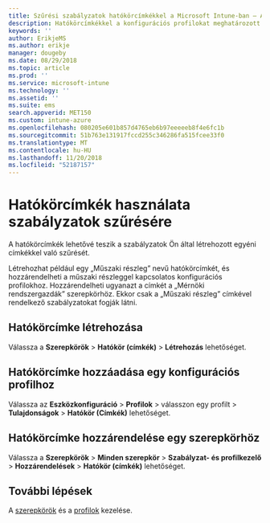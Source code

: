 ```yaml
---
title: Szűrési szabályzatok hatókörcímkékkel a Microsoft Intune-ban – Azure | Microsoft Docs
description: Hatókörcímkékkel a konfigurációs profilokat meghatározott szerepkörök szerint szűrheti.
keywords: ''
author: ErikjeMS
ms.author: erikje
manager: dougeby
ms.date: 08/29/2018
ms.topic: article
ms.prod: ''
ms.service: microsoft-intune
ms.technology: ''
ms.assetid: ''
ms.suite: ems
search.appverid: MET150
ms.custom: intune-azure
ms.openlocfilehash: 080205e601b857d4765eb6b97eeeeeb8f4e6fc1b
ms.sourcegitcommit: 51b763e131917fccd255c346286fa515fcee33f0
ms.translationtype: MT
ms.contentlocale: hu-HU
ms.lasthandoff: 11/20/2018
ms.locfileid: "52187157"
---
```

# <a name="use-scope-tags-to-filter-policies"></a>Hatókörcímkék használata szabályzatok szűrésére

A hatókörcímkék lehetővé teszik a szabályzatok Ön által létrehozott egyéni címkékkel való szűrését.

Létrehozhat például egy „Műszaki részleg” nevű hatókörcímkét, és hozzárendelheti a műszaki részleggel kapcsolatos konfigurációs profilokhoz. Hozzárendelheti ugyanazt a címkét a „Mérnöki rendszergazdák” szerepkörhöz. Ekkor csak a „Műszaki részleg” címkével rendelkező szabályzatokat fogják látni.

## <a name="to-create-a-scope-tag"></a>Hatókörcímke létrehozása

Válassza a **Szerepkörök** > **Hatókör (címkék)** > **Létrehozás** lehetőséget.

## <a name="to-add-a-scope-tag-to-a-configuration-profile"></a>Hatókörcímke hozzáadása egy konfigurációs profilhoz

Válassza az **Eszközkonfiguráció** > **Profilok** > válasszon egy profilt > **Tulajdonságok** > **Hatókör (Címkék)** lehetőséget.

## <a name="to-assign-a-scope-tag-to-a-role"></a>Hatókörcímke hozzárendelése egy szerepkörhöz

Válassza a **Szerepkörök** > **Minden szerepkör** > **Szabályzat- és profilkezelő** > **Hozzárendelések** >  **Hatókör (címkék)** lehetőséget.

## <a name="next-steps"></a>További lépések

A [szerepkörök](role-based-access-control.md) és a [profilok](device-profile-assign.md) kezelése.

